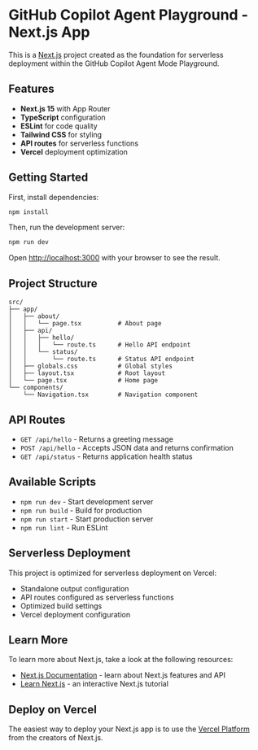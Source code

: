 # GitHub Copilot Agent Playground - Next.js App

This is a [Next.js](https://nextjs.org) project created as the foundation for serverless deployment within the GitHub Copilot Agent Mode Playground.

## Features

- **Next.js 15** with App Router
- **TypeScript** configuration 
- **ESLint** for code quality
- **Tailwind CSS** for styling
- **API routes** for serverless functions
- **Vercel** deployment optimization

## Getting Started

First, install dependencies:

```bash
npm install
```

Then, run the development server:

```bash
npm run dev
```

Open [http://localhost:3000](http://localhost:3000) with your browser to see the result.

## Project Structure

```
src/
├── app/
│   ├── about/
│   │   └── page.tsx          # About page
│   ├── api/
│   │   ├── hello/
│   │   │   └── route.ts      # Hello API endpoint
│   │   └── status/
│   │       └── route.ts      # Status API endpoint
│   ├── globals.css           # Global styles
│   ├── layout.tsx            # Root layout
│   └── page.tsx              # Home page
└── components/
    └── Navigation.tsx        # Navigation component
```

## API Routes

- `GET /api/hello` - Returns a greeting message
- `POST /api/hello` - Accepts JSON data and returns confirmation
- `GET /api/status` - Returns application health status

## Available Scripts

- `npm run dev` - Start development server
- `npm run build` - Build for production
- `npm run start` - Start production server
- `npm run lint` - Run ESLint

## Serverless Deployment

This project is optimized for serverless deployment on Vercel:

- Standalone output configuration
- API routes configured as serverless functions
- Optimized build settings
- Vercel deployment configuration

## Learn More

To learn more about Next.js, take a look at the following resources:

- [Next.js Documentation](https://nextjs.org/docs) - learn about Next.js features and API
- [Learn Next.js](https://nextjs.org/learn) - an interactive Next.js tutorial

## Deploy on Vercel

The easiest way to deploy your Next.js app is to use the [Vercel Platform](https://vercel.com/new?utm_medium=default-template&filter=next.js&utm_source=create-next-app&utm_campaign=create-next-app-readme) from the creators of Next.js.
